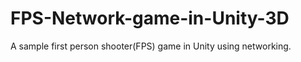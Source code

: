 FPS-Network-game-in-Unity-3D
============================

A sample first person shooter(FPS) game in Unity using networking. 